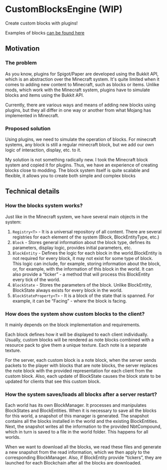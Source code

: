 # CustomBlocksEngine (WIP)

Create custom blocks with plugins!

Examples of blocks [can be found here](src/main/java/me/nitkanikita21/customblocks/examples)

## Motivation

### The problem

As you know, plugins for Spigot/Paper are developed using the Bukkit API, which is an abstraction over the Minecraft
system. It's quite limited when it comes to adding new content to Minecraft, such as blocks or items. Unlike mods, which
work with the Minecraft system, plugins have to simulate blocks and items using the Bukkit API.

Currently, there are various ways and means of adding new blocks using plugins, but they all differ in one way or
another from what Mojang has implemented in Minecraft.

### Proposed solution

Using plugins, we need to simulate the operation of blocks. For minecraft systems, any block is still a regular
minecraft block, but we add our own logic of interaction, display, etc. to it.

My solution is not something radically new. I took the Minecraft block system and copied it for plugins. Thus,
we have an experience of creating blocks close to modding. The block system itself is quite scalable and flexible, it
allows you to create both simple and complex blocks

## Technical details

### How the blocks system works?

Just like in the Minecraft system, we have several main objects in the system:

1. `Registry<T>` - It is a universal repository of all content. There are several registries for each element of the
   system (Block, BlockEntityType, etc.)
2. `Block` - Stores general information about the block type, defines its parameters, display logic, provides initial
   parameters, etc.
3. `BlockEntity` - Defines the logic for each block in the world.BlockEntity is not required for every block, it may not
   exist for some type of block. This logic can include, for example, storing
   information about the block, or, for example, with the information of this block in the world. It can also provide a
   “ticker” - a method that will process this BlockEntity every tick of the world.
4. `BlockState` - Stores the parameters of the block. Unlike BlockEntity, BlockState always exists for every block in
   the world.
5. `BlockStateProperty<T>` - It is a block of the state that is spanned. For example, it can be “Facing” - where the
   block is facing.

### How does the system show custom blocks to the client?

It mainly depends on the block implementation and requirements.

Each block defines how it will be displayed to each client individually. Usually, custom blocks will be rendered as note
blocks combined with a resource pack to give them a unique texture. Each note is a separate texture.

For the server, each custom block is a note block, when the server sends packets to the player with blocks that are note
blocks, the server replaces the note block with the provided representation for each client from the custom block. Also,
each update of BlockState causes the block state to be updated for clients that see this custom block.

### How the system saves/loads all blocks after a server restart?

Each world has its own BlockManager. It processes and manipulates BlockStates and BlockEntities. When it is
necessary to save all the blocks for this world, a snapshot of this manager is generated. The snapshot contains all the
blocks installed in the world and the existing BlockEntities. Next, the snapshot writes all the information to the
provided NbtCompound, which in turn is saved to a file in the world folder. This happens for all worlds.
   
When we want to download all the blocks, we read these files and generate a new snapshot from the read information,
which we then apply to the corresponding BlockManager. Also, if BlockEntity provide “tickers”, they are launched for each
Blockchain after all the blocks are downloaded.


